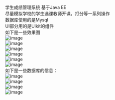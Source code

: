 学生成绩管理系统
基于Java EE<br>
尽量模拟学校的学生选课教师开课，打分等一系列操作<br>
数据库使用的是Mysql<br>
UI部分用的是UIkit的组件<br>
如下是一些效果图<br>
![image](https://github.com/xayzer/SchoolProjects/blob/main/pics%20for%20readme/pic31.jpg)<br>
![image](https://github.com/xayzer/SchoolProjects/blob/main/pics%20for%20readme/pic32.jpg)<br>
![image](https://github.com/xayzer/SchoolProjects/blob/main/pics%20for%20readme/pic33.jpg)<br>
![image](https://github.com/xayzer/SchoolProjects/blob/main/pics%20for%20readme/pic34.jpg)<br>
![image](https://github.com/xayzer/SchoolProjects/blob/main/pics%20for%20readme/pic35.jpg)<br>
![image](https://github.com/xayzer/SchoolProjects/blob/main/pics%20for%20readme/pic36.jpg)<br>
如下是一些数据库的信息：<br>
![image](https://github.com/xayzer/SchoolProjects/blob/main/pics%20for%20readme/pic37.jpg)<br>
![image](https://github.com/xayzer/SchoolProjects/blob/main/pics%20for%20readme/pic38.jpg)<br>
![image](https://github.com/xayzer/SchoolProjects/blob/main/pics%20for%20readme/pic39.jpg)<br>
![image](https://github.com/xayzer/SchoolProjects/blob/main/pics%20for%20readme/pic40.jpg)<br>
